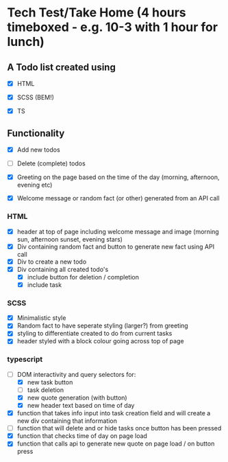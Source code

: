 # Tech Test/Take Home (4 hours timeboxed - e.g. 10-3 with 1 hour for lunch)
 
## A Todo list created using 
- [x] HTML
- [x] SCSS (BEM!)
- [x] TS



## Functionality
- [x] Add new todos 
- [ ] Delete (complete) todos
- [x] Greeting on the page based on the time of the day (morning, afternoon, evening etc)
- [x] Welcome message or random fact (or other) generated from an API call

 
 ### HTML
 - [x] header at top of page including welcome message and image (morning sun, afternoon sunset, evening stars)
 - [x] Div containing random fact and button to generate new fact using API call
 - [x] Div to create a new todo
 - [x] Div containing all created todo's
   - [x] include button for deletion / completion
   - [x] include task

### SCSS
- [x] Minimalistic style
- [x] Random fact to have seperate styling (larger?) from greeting
- [x] styling to differentiate created to do from current tasks
- [x] header styled with a block colour going across top of page

### typescript
- [ ] DOM interactivity and query selectors for:
  -  [x] new task button
  - [ ] task deletion
  - [x] new quote generation (with button)
  - [x] new header text based on time of day
- [x] function that takes info input into task creation field and will create a new div containing that information
- [ ] function that will delete and or hide tasks once button has been pressed
- [x] function that checks time of day on page load
- [x] function that calls api to generate new quote on page load / on button press
